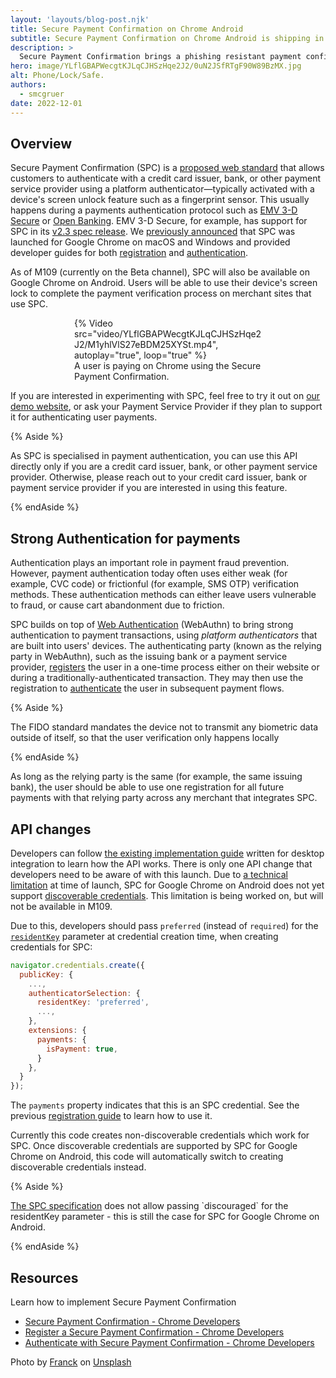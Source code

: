 ```yaml
---
layout: 'layouts/blog-post.njk'
title: Secure Payment Confirmation on Chrome Android
subtitle: Secure Payment Confirmation on Chrome Android is shipping in Chrome 109.
description: >
  Secure Payment Confirmation brings a phishing resistant payment confirmation with the power of passkeys to the web. It will be available in Chrome Android from Chrome 109.
hero: image/YLflGBAPWecgtKJLqCJHSzHqe2J2/0uN2JSfRTgF90W89BzMX.jpg
alt: Phone/Lock/Safe.
authors:
  - smcgruer
date: 2022-12-01
---
```


## Overview

Secure Payment Confirmation (SPC) is a [proposed web
standard](https://www.w3.org/TR/secure-payment-confirmation/) that allows
customers to authenticate with a credit card issuer, bank, or other payment
service provider using a platform authenticator—typically activated with a
device's screen unlock feature such as a fingerprint sensor. This usually
happens during a payments authentication protocol such as [EMV 3-D
Secure](https://www.emvco.com/emv-technologies/3d-secure/) or [Open
Banking](https://standards.openbanking.org.uk/). EMV 3-D Secure, for example,
has support for SPC in its [v2.3 spec
release](https://www.emvco.com/emv_insights_post/what-is-new-with-emv-3ds-v2-3/).
We [previously announced](/articles/secure-payment-confirmation/) that SPC was
launched for Google Chrome on macOS and Windows and provided developer guides
for both [registration](/articles/register-secure-payment-confirmation/) and
[authentication](/articles/authenticate-secure-payment-confirmation/).

As of M109 (currently on the Beta channel), SPC will also be available on Google 
Chrome on Android. Users will be able to use their device's screen lock to 
complete the payment verification process on merchant sites that use SPC.

<figure class="screenshot" style="max-width:300px; margin:auto;">
  {%  
    Video src="video/YLflGBAPWecgtKJLqCJHSzHqe2J2/M1yhlVlS27eBDM25XYSt.mp4",  
    autoplay="true", loop="true"  
  %}
  <figcaption>A user is paying on Chrome using the Secure Payment Confirmation.</figcaption>
 </figure>

If you are interested in experimenting with SPC, feel free to try it out on [our
demo website](https://spc-merchant.glitch.me/), or ask your Payment Service
Provider if they plan to support it for authenticating user payments.

{% Aside %}

As SPC is specialised in payment authentication, you can use this API directly
only if you are a credit card issuer, bank, or other payment service provider.
Otherwise, please reach out to your credit card issuer, bank or payment service
provider if you are interested in using this feature.

{% endAside %}

## Strong Authentication for payments

Authentication plays an important role in payment fraud prevention. However, 
payment authentication today often uses either weak (for example, CVC code) or 
frictionful (for example, SMS OTP) verification methods. These authentication 
methods can either leave users vulnerable to fraud, or cause cart abandonment 
due to friction.

SPC builds on top of [Web Authentication](https://w3c.github.io/webauthn/) 
(WebAuthn) to bring strong authentication to payment transactions, using 
_platform authenticators_ that are built into users' devices. The authenticating 
party (known as the relying party in WebAuthn), such as the issuing bank or a 
payment service provider, 
[registers](/articles/register-secure-payment-confirmation/) 
the user in a one-time process either on their website or during a 
traditionally-authenticated transaction. They may then use the registration to 
[authenticate](/articles/authenticate-secure-payment-confirmation/) 
the user in subsequent payment flows.

{% Aside %}

The FIDO standard mandates the device not to transmit any biometric data outside
of itself, so that the user verification only happens locally

{% endAside %}

As long as the relying party is the same (for example, the same issuing bank), 
the user should be able to use one registration for all future payments with 
that relying party across any merchant that integrates SPC.

## API changes

Developers can follow [the existing implementation 
guide](/articles/secure-payment-confirmation/) 
written for desktop integration to learn how the API works. There is only one 
API change that developers need to be aware of with this launch. Due to [a 
technical limitation](crbug.com/1393662) at time of launch, SPC for Google 
Chrome on Android does not yet support [discoverable 
credentials](https://w3c.github.io/webauthn/#client-side-discoverable-credential). 
This limitation is being worked on, but will not be available in M109.

Due to this, developers should pass `preferred` (instead of `required`) for the
[`residentKey`](https://w3c.github.io/webauthn/#dom-authenticatorselectioncriteria-residentkey)
parameter at credential creation time, when creating credentials for SPC:

```js
navigator.credentials.create({  
  publicKey: {  
    ...,  
    authenticatorSelection: {  
      residentKey: 'preferred',  
      ...,  
    },
    extensions: {
      payments: {  
        isPayment: true,  
      } 
    },
  }  
});
```

The `payments` property indicates that this is an SPC credential. See the
previous [registration
guide](/articles/register-secure-payment-confirmation/#register-an-authenticator)
to learn how to use it.

Currently this code creates non-discoverable credentials which work for SPC.
Once discoverable credentials are supported by SPC for Google Chrome on Android,
this code will automatically switch to creating discoverable credentials
instead.

{% Aside %}

[The SPC specification](https://w3c.github.io/secure-payment-confirmation/) does 
not allow passing \`discouraged\` for the residentKey parameter - this is still 
the case for SPC for Google Chrome on Android.

{% endAside %}

## Resources

Learn how to implement Secure Payment Confirmation

* [Secure Payment Confirmation - Chrome 
  Developers](/articles/secure-payment-confirmation/)
* [Register a Secure Payment Confirmation - Chrome 
  Developers](/articles/register-secure-payment-confirmation/)
* [Authenticate with Secure Payment Confirmation - Chrome 
  Developers](/articles/authenticate-secure-payment-confirmation/)

Photo by <a href="https://unsplash.com/es/@franckinjapan?utm_source=unsplash&utm_medium=referral&utm_content=creditCopyText">Franck</a> on <a href="https://unsplash.com/?utm_source=unsplash&utm_medium=referral&utm_content=creditCopyText">Unsplash</a>
  
